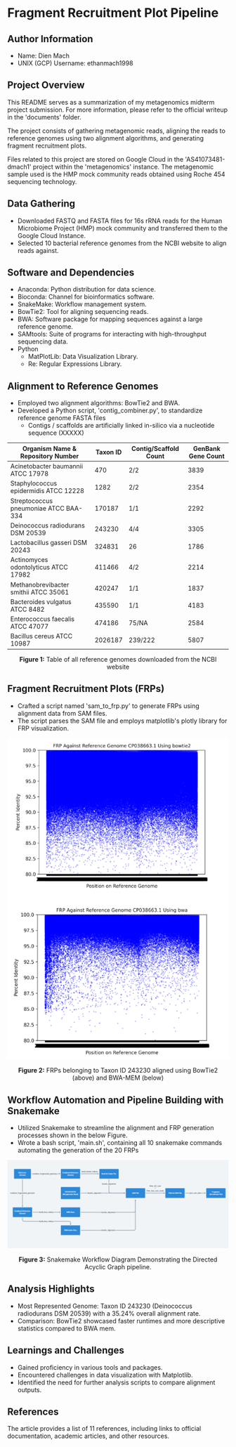 # Fragment Recruitment Plot Pipeline
## Author Information
* Name: Dien Mach
* UNIX (GCP) Username: ethanmach1998


## Project Overview
This README serves as a summarization of my metagenomics midterm project submission. For more information, please refer to the official writeup in the 'documents' folder.

The project consists of gathering metagenomic reads, aligning the reads to reference genomes using two alignment algorithms, and generating fragment recruitment plots.

Files related to this project are stored on Google Cloud in the 'AS41073481-dmach1' project within the 'metagenomics' instance. The metagenomic sample used is the HMP mock community reads obtained using Roche 454 sequencing technology.

## Data Gathering
* Downloaded FASTQ and FASTA files for 16s rRNA reads for the Human Microbiome Project (HMP) mock community and transferred them to the Google Cloud Instance.
* Selected 10 bacterial reference genomes from the NCBI website to align reads against.


## Software and Dependencies
* Anaconda: Python distribution for data science.
* Bioconda: Channel for bioinformatics software.
* SnakeMake: Workflow management system.
* BowTie2: Tool for aligning sequencing reads.
* BWA: Software package for mapping sequences against a large reference genome.
* SAMtools: Suite of programs for interacting with high-throughput sequencing data.
* Python
  * MatPlotLib: Data Visualization Library.
  * Re: Regular Expressions Library.

## Alignment to Reference Genomes
* Employed two alignment algorithms: BowTie2 and BWA.
* Developed a Python script, 'contig_combiner.py', to standardize reference genome FASTA files
    * Contigs / scaffolds are artificially linked in-silico via a nucleotide sequence (XXXXX)

| Organism Name & Repository Number     | Taxon ID | Contig/Scaffold Count | GenBank Gene Count |
|---------------------------------------|----------|-----------------------|--------------------|
| Acinetobacter baumannii ATCC 17978    | 470      | 2/2                   | 3839               |
| Staphylococcus epidermidis ATCC 12228 | 1282     | 2/2                   | 2354               |
| Streptococcus pneumoniae ATCC BAA-334 | 170187   | 1/1                   | 2292               |
| Deinococcus radiodurans DSM 20539     | 243230   | 4/4                   | 3305               |
| Lactobacillus gasseri DSM 20243       | 324831   | 26                    | 1786               |
| Actinomyces odontolyticus ATCC 17982  | 411466   | 4/2                   | 2214               |
| Methanobrevibacter smithii ATCC 35061 | 420247   | 1/1                   | 1837               |
| Bacteroides vulgatus ATCC 8482        | 435590   | 1/1                   | 4183               |
| Enterococcus faecalis ATCC 47077      | 474186   | 75/NA                 | 2584               |
| Bacillus cereus ATCC 10987            | 2026187  | 239/222               | 5807               |
<div align="center">

**Figure 1:** Table of all reference genomes downloaded from the NCBI website

</div>

## Fragment Recruitment Plots (FRPs)
* Crafted a script named 'sam_to_frp.py' to generate FRPs using alignment data from SAM files.
* The script parses the SAM file and employs matplotlib's plotly library for FRP visualization.
<div align="center">

![image](./images/243230_frps.png)

**Figure 2:** FRPs belonging to Taxon ID 243230 aligned using BowTie2 (above) and BWA-MEM (below)

</div>


## Workflow Automation and Pipeline Building with Snakemake
* Utilized Snakemake to streamline the alignment and FRP generation processes shown in the below Figure.
* Wrote a bash script, 'main.sh', containing all 10 snakemake commands automating the generation of the 20 FRPs


<div align="center">

![image](./images/frp_pipeline.png)

**Figure 3:** Snakemake Workflow Diagram Demonstrating the Directed Acyclic Graph pipeline.

</div>


## Analysis Highlights
* Most Represented Genome: Taxon ID 243230 (Deinococcus radiodurans DSM 20539) with a 35.24% overall alignment rate.
* Comparison: BowTie2 showcased faster runtimes and more descriptive statistics compared to BWA mem.

## Learnings and Challenges
* Gained proficiency in various tools and packages.
* Encountered challenges in data visualization with Matplotlib.
* Identified the need for further analysis scripts to compare alignment outputs.

## References
The article provides a list of 11 references, including links to official documentation, academic articles, and other resources.
